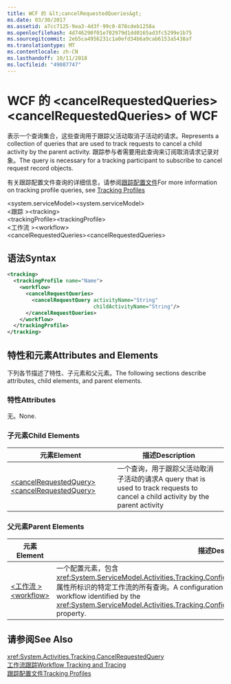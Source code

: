 ```yaml
---
title: WCF 的 &lt;cancelRequestedQueries&gt;
ms.date: 03/30/2017
ms.assetid: a7cc7125-9ea3-4d3f-99c0-878cdeb1258a
ms.openlocfilehash: 4d746290f01e702979d1dd0165ad3fc5299e1b75
ms.sourcegitcommit: 2eb5ca4956231c1a0efd34b6a9cab6153a5438af
ms.translationtype: MT
ms.contentlocale: zh-CN
ms.lasthandoff: 10/11/2018
ms.locfileid: "49087747"
---
```

# <a name="ltcancelrequestedqueriesgt-of-wcf"></a><span data-ttu-id="4adde-102">WCF 的 &lt;cancelRequestedQueries&gt;</span><span class="sxs-lookup"><span data-stu-id="4adde-102">&lt;cancelRequestedQueries&gt; of WCF</span></span>
<span data-ttu-id="4adde-103">表示一个查询集合，这些查询用于跟踪父活动取消子活动的请求。</span><span class="sxs-lookup"><span data-stu-id="4adde-103">Represents a collection of queries that are used to track requests to cancel a child activity by the parent activity.</span></span> <span data-ttu-id="4adde-104">跟踪参与者需要用此查询来订阅取消请求记录对象。</span><span class="sxs-lookup"><span data-stu-id="4adde-104">The query is necessary for a tracking participant to subscribe to cancel request record objects.</span></span>  
  
 <span data-ttu-id="4adde-105">有关跟踪配置文件查询的详细信息，请参阅[跟踪配置文件](../../../../../docs/framework/windows-workflow-foundation/tracking-profiles.md)</span><span class="sxs-lookup"><span data-stu-id="4adde-105">For more information on tracking profile queries, see [Tracking Profiles](../../../../../docs/framework/windows-workflow-foundation/tracking-profiles.md)</span></span>  
  
 <span data-ttu-id="4adde-106">\<system.serviceModel></span><span class="sxs-lookup"><span data-stu-id="4adde-106">\<system.serviceModel></span></span>  
<span data-ttu-id="4adde-107">\<跟踪 ></span><span class="sxs-lookup"><span data-stu-id="4adde-107">\<tracking></span></span>  
<span data-ttu-id="4adde-108">\<trackingProfile></span><span class="sxs-lookup"><span data-stu-id="4adde-108">\<trackingProfile></span></span>  
<span data-ttu-id="4adde-109">\<工作流 ></span><span class="sxs-lookup"><span data-stu-id="4adde-109">\<workflow></span></span>  
<span data-ttu-id="4adde-110">\<cancelRequestedQueries></span><span class="sxs-lookup"><span data-stu-id="4adde-110">\<cancelRequestedQueries></span></span>  
  
## <a name="syntax"></a><span data-ttu-id="4adde-111">语法</span><span class="sxs-lookup"><span data-stu-id="4adde-111">Syntax</span></span>  
  
```xml
<tracking>
  <trackingProfile name="Name">
    <workflow>
      <cancelRequestQueries>
        <cancelRequestQuery activityName="String"
                            childActivityName="String"/>
      </cancelRequestQueries>
    </workflow>
  </trackingProfile>
</tracking>  
```

## <a name="attributes-and-elements"></a><span data-ttu-id="4adde-112">特性和元素</span><span class="sxs-lookup"><span data-stu-id="4adde-112">Attributes and Elements</span></span>  
 <span data-ttu-id="4adde-113">下列各节描述了特性、子元素和父元素。</span><span class="sxs-lookup"><span data-stu-id="4adde-113">The following sections describe attributes, child elements, and parent elements.</span></span>  
  
### <a name="attributes"></a><span data-ttu-id="4adde-114">特性</span><span class="sxs-lookup"><span data-stu-id="4adde-114">Attributes</span></span>  
 <span data-ttu-id="4adde-115">无。</span><span class="sxs-lookup"><span data-stu-id="4adde-115">None.</span></span>  
  
### <a name="child-elements"></a><span data-ttu-id="4adde-116">子元素</span><span class="sxs-lookup"><span data-stu-id="4adde-116">Child Elements</span></span>  
  
|<span data-ttu-id="4adde-117">元素</span><span class="sxs-lookup"><span data-stu-id="4adde-117">Element</span></span>|<span data-ttu-id="4adde-118">描述</span><span class="sxs-lookup"><span data-stu-id="4adde-118">Description</span></span>|  
|-------------|-----------------|  
|[<span data-ttu-id="4adde-119">\<cancelRequestedQuery></span><span class="sxs-lookup"><span data-stu-id="4adde-119">\<cancelRequestedQuery></span></span>](../../../../../docs/framework/configure-apps/file-schema/windows-workflow-foundation/cancelrequestedquery.md)|<span data-ttu-id="4adde-120">一个查询，用于跟踪父活动取消子活动的请求</span><span class="sxs-lookup"><span data-stu-id="4adde-120">A query that is used to track requests to cancel a child activity by the parent activity</span></span>|  
  
### <a name="parent-elements"></a><span data-ttu-id="4adde-121">父元素</span><span class="sxs-lookup"><span data-stu-id="4adde-121">Parent Elements</span></span>  
  
|<span data-ttu-id="4adde-122">元素</span><span class="sxs-lookup"><span data-stu-id="4adde-122">Element</span></span>|<span data-ttu-id="4adde-123">描述</span><span class="sxs-lookup"><span data-stu-id="4adde-123">Description</span></span>|  
|-------------|-----------------|  
|[<span data-ttu-id="4adde-124">\<工作流 ></span><span class="sxs-lookup"><span data-stu-id="4adde-124">\<workflow></span></span>](../../../../../docs/framework/configure-apps/file-schema/windows-workflow-foundation/workflow.md)|<span data-ttu-id="4adde-125">一个配置元素，包含 <xref:System.ServiceModel.Activities.Tracking.Configuration.ProfileWorkflowElement.ActivityDefinitionId> 属性所标识的特定工作流的所有查询。</span><span class="sxs-lookup"><span data-stu-id="4adde-125">A configuration element that contains all queries for a specific workflow identified by the <xref:System.ServiceModel.Activities.Tracking.Configuration.ProfileWorkflowElement.ActivityDefinitionId> property.</span></span>|  
  
## <a name="see-also"></a><span data-ttu-id="4adde-126">请参阅</span><span class="sxs-lookup"><span data-stu-id="4adde-126">See Also</span></span>  
 <xref:System.Activities.Tracking.CancelRequestedQuery>  
 [<span data-ttu-id="4adde-127">工作流跟踪</span><span class="sxs-lookup"><span data-stu-id="4adde-127">Workflow Tracking and Tracing</span></span>](../../../../../docs/framework/windows-workflow-foundation/workflow-tracking-and-tracing.md)  
 [<span data-ttu-id="4adde-128">跟踪配置文件</span><span class="sxs-lookup"><span data-stu-id="4adde-128">Tracking Profiles</span></span>](../../../../../docs/framework/windows-workflow-foundation/tracking-profiles.md)
